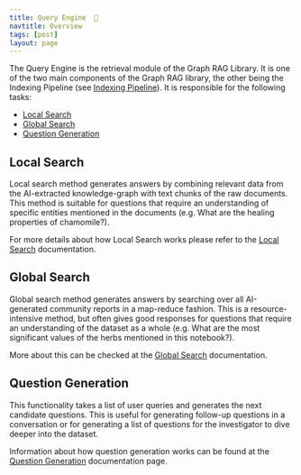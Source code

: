 ```yaml
---
title: Query Engine  🔎
navtitle: Overview
tags: [post]
layout: page
---
```


The Query Engine is the retrieval module of the Graph RAG Library. It is one of the two main components of the Graph RAG library, the other being the Indexing Pipeline (see [Indexing Pipeline](/posts/index/overview)).
It is responsible for the following tasks:

- [Local Search](#local-search)
- [Global Search](#global-search)
- [Question Generation](#question-generation)

## Local Search

Local search method generates answers by combining relevant data from the AI-extracted knowledge-graph with text chunks of the raw documents. This method is suitable for questions that require an understanding of specific entities mentioned in the documents (e.g. What are the healing properties of chamomile?).

For more details about how Local Search works please refer to the [Local Search](/posts/query/1-local_search) documentation.

## Global Search

Global search method generates answers by searching over all AI-generated community reports in a map-reduce fashion. This is a resource-intensive method, but often gives good responses for questions that require an understanding of the dataset as a whole (e.g. What are the most significant values of the herbs mentioned in this notebook?).

More about this can be checked at the [Global Search](/posts/query/0-global_search) documentation.

## Question Generation

This functionality takes a list of user queries and generates the next candidate questions. This is useful for generating follow-up questions in a conversation or for generating a list of questions for the investigator to dive deeper into the dataset.

Information about how question generation works can be found at the [Question Generation](/posts/query/2-question_generation) documentation page.
